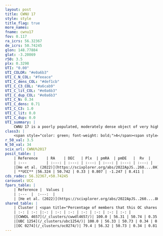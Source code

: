```yaml
---
layout: post
title: CWNU 17
style: style
title_flag: true
more_names: 
fname: cwnu17
fov: 0.117
ra_icrs: 56.32367
de_icrs: 50.74245
glon: 148.77884
glat: -3.20869
r50: 3.5
plx: 0.3298
UTI: "0.00"
UTI_COLOR: "#e0a6b3"
UTI_C_N_COL: "#feeace"
UTI_C_dens_COL: "#def1cb"
UTI_C_C3_COL: "#a6cab9"
UTI_C_lit_COL: "#e0a6b3"
UTI_C_dup_COL: "#e0a6b3"
UTI_C_N: 0.34
UTI_C_dens: 0.71
UTI_C_C3: 1.0
UTI_C_lit: 0.0
UTI_C_dup: 0.0
UTI_summary: |
    CWNU 17 is a poorly populated, moderately dense object of very high C3 quality. It was recently reported in the literature.<br><br><span style="color: #99180f; font-weight: bold;">Warning: </span>This is very likely a duplicate object, which shares a large percentage of members with at least one previously reported entry.
class3: |
    <span style="color: green; font-weight: bold;">A</span><span style="color: green; font-weight: bold;">A</span>
r_50_val: 3.5
N_50_val: 34
scix_url: CWNU%2017
posit_table: |
    | Reference    | RA    | DEC   | Plx  | pmRA  | pmDE   |  Rv  |
    | :---         | :---: | :---: | :---: | :---: | :---: | :---: |
    |[He et al. (2022)](https://scixplorer.org/abs/2022ApJS..260....8H) | 56.334 | 50.728 | 0.33 | 0.8 | -1.25 | -- |
    | **UCC** |56.324 | 50.742 | 0.33 | 0.807 | -1.247 | 8.411 | 
cds_radec: 56.32367,+50.74245
carousel: UCC
fpars_table: |
    | Reference |  Values |
    | :---  |  :---:  |
    | [He et al. (2022)](https://scixplorer.org/abs/2022ApJS..260....8H) | `AG=2.35, m-M=12.4, logAge=8.9, Z=0.032` |
shared_table: |
    | Cluster | <span title="Percentage of members that this OC shares with the ones listed">%</span>   | RA   | DEC   | Plx   | pmRA  | pmDE  | Rv | UTI |
    | :-: | :-: |:-: | :-: | :-: | :-: | :-: | :-: | :-: |
    |[CWWDL 4657](/_clusters/cwwdl4657/)| 100.0 | 56.31 | 50.74 | 0.35 | 0.79 | -1.25 | 8.41 |0.0 |
    |[UBC 1254](/_clusters/ubc1254/)| 100.0 | 56.33 | 50.73 | 0.34 | 0.8 | -1.25 | -43.3 |0.67 |
    |[OC 0274](/_clusters/oc0274/)| 79.4 | 56.32 | 50.73 | 0.34 | 0.81 | -1.26 | -43.47 |0.0 |
---
```

